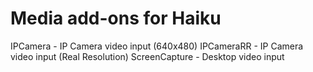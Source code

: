 # Media add-ons for Haiku

IPCamera - IP Camera video input (640x480)
IPCameraRR - IP Camera video input (Real Resolution)
ScreenCapture - Desktop video input
